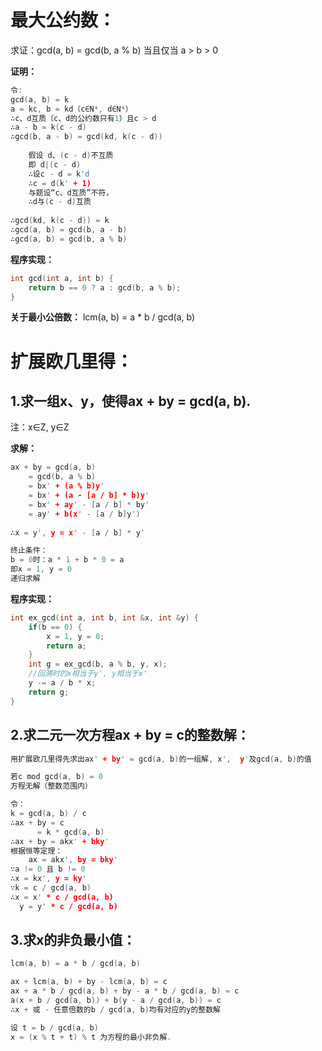 # 最大公约数：

求证：gcd(a, b) = gcd(b, a % b) 当且仅当 a > b > 0

**证明：**

```c++
令:
gcd(a, b) = k
a = kc, b = kd（c∈N*, d∈N*）
∴c、d互质（c、d的公约数只有1）且c > d
∴a - b = k(c - d)
∴gcd(b, a - b) = gcd(kd, k(c - d))
      
	假设 d、(c - d)不互质
	即 d|(c - d)
	∴设c - d = k'd
	∴c = d(k' + 1)
	与题设“c、d互质”不符，
	∴d与(c - d)互质
      
∴gcd(kd, k(c - d)) = k
∴gcd(a, b) = gcd(b, a - b)
∴gcd(a, b) = gcd(b, a % b)
```

**程序实现：**
```c++
int gcd(int a, int b) {
	return b == 0 ? a : gcd(b, a % b);
}
```
**关于最小公倍数：**
	lcm(a, b) = a * b / gcd(a, b)

# 扩展欧几里得：

## 1.求一组x、y，使得ax + by = gcd(a, b).

注：x∈Z,
y∈Z

**求解：**
```c++
ax + by = gcd(a, b)
	= gcd(b, a % b)
	= bx' + (a % b)y'
	= bx' + (a - [a / b] * b)y'
	= bx' + ay' - [a / b] * by'
	= ay' + b(x' - [a / b]y')
	
∴x = y', y = x' - [a / b] * y'

终止条件：
b = 0时：a * 1 + b * 0 = a
即x = 1, y = 0
递归求解
```

**程序实现：**
```c++
int ex_gcd(int a, int b, int &x, int &y) {
	if(b == 0) {
		x = 1, y = 0;
		return a;
	}
	int g = ex_gcd(b, a % b, y, x);
	//回溯时的x相当于y', y相当于x'
	y -= a / b * x;
	return g;
}
```
## 2.求二元一次方程ax + by = c的整数解：
```c++
用扩展欧几里得先求出ax' + by' = gcd(a, b)的一组解, x',  y'及gcd(a, b)的值

若c mod gcd(a, b) = 0
方程无解（整数范围内）

令：
k = gcd(a, b) / c
∴ax + by = c
	  = k * gcd(a, b)
∴ax + by = akx' + bky'
根据恒等定理：
	ax = akx', by = bky'
∵a != 0 且 b != 0
∴x = kx', y = ky'
∵k = c / gcd(a, b)
∴x = x' * c / gcd(a, b)
  y = y' * c / gcd(a, b)
```

## 3.求x的非负最小值：

```c++
lcm(a, b) = a * b / gcd(a, b)

ax + lcm(a, b) + by - lcm(a, b) = c
ax + a * b / gcd(a, b) + by - a * b / gcd(a, b) = c
a(x + b / gcd(a, b)) + b(y - a / gcd(a, b)) = c
∴x + 或 - 任意倍数的b / gcd(a, b)均有对应的y的整数解

设 t = b / gcd(a, b)
x = (x % t + t) % t 为方程的最小非负解.
```
